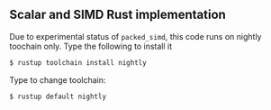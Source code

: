 ## Scalar and SIMD Rust implementation

Due to experimental status of `packed_simd`, this code runs on nightly toochain only. Type the following to install it
```bash
$ rustup toolchain install nightly
```

Type to change toolchain:
```bash
$ rustup default nightly
```